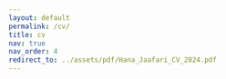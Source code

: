 ```yaml
---
layout: default
permalink: /cv/
title: cv
nav: true
nav_order: 4
redirect_to: ../assets/pdf/Hana_Jaafari_CV_2024.pdf
---
```

